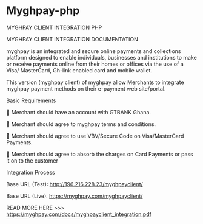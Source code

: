 # Myghpay-php
MYGHPAY CLIENT INTEGRATION PHP


MYGHPAY CLIENT INTEGRATION DOCUMENTATION

myghpay is an integrated and secure online payments and collections platform
designed to enable individuals, businesses and institutions to make or receive
payments online from their homes or offices via the use of a Visa/ MasterCard, Gh-link
enabled card and mobile wallet.

This version (myghpay client) of myghpay allow Merchants to integrate myghpay
payment methods on their e-payment web site/portal.

Basic Requirements

 Merchant should have an account with GTBANK Ghana.

 Merchant should agree to myghpay terms and conditions.

 Merchant should agree to use VBV/Secure Code on Visa/MasterCard Payments.

 Merchant should agree to absorb the charges on Card Payments or pass it on to
the customer


Integration Process

Base URL (Test): http://196.216.228.23/myghpayclient/

Base URL (Live): https://myghpay.com/myghpayclient/

READ MORE HERE >>> https://myghpay.com/docs/myghpayclient_integration.pdf
